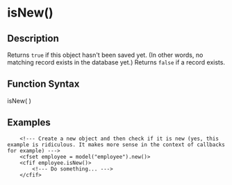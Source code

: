 # isNew()

## Description
Returns `true` if this object hasn't been saved yet. (In other words, no matching record exists in the database yet.) Returns `false` if a record exists.

## Function Syntax
isNew(  )



## Examples
	
		<!--- Create a new object and then check if it is new (yes, this example is ridiculous. It makes more sense in the context of callbacks for example) --->
		<cfset employee = model("employee").new()>
		<cfif employee.isNew()>
			<!--- Do something... --->
		</cfif>
